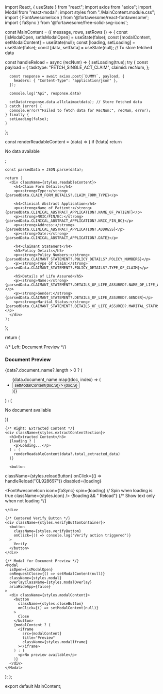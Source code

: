 import React, { useState } from "react";
import axios from "axios";
import Modal from "react-modal";
import styles from "./MainContent.module.css";
import { FontAwesomeIcon } from '@fortawesome/react-fontawesome';
import { faSync } from '@fortawesome/free-solid-svg-icons';


const MainContent = ({ message, rows, setRows }) => {
  const [isModalOpen, setIsModalOpen] = useState(false);
  const [modalContent, setModalContent] = useState(null);
  const [loading, setLoading] = useState(false);
  const [data, setData] = useState(null); // To store fetched data

  const handleReload = async (recNum) => {
    setLoading(true);
    try {
      const payload = {
        tasktype: "FETCH_SINGLE_ACT_CLAIM",
        claimid: recNum,
      };

      const response = await axios.post(`DUMMY`, payload, {
        headers: { "Content-Type": "application/json" },
      });
      
      console.log("Api", response.data)

      setData(response.data.allclaimactdata); // Store fetched data
    } catch (error) {
      console.error("Failed to fetch data for RecNum:", recNum, error);
    } finally {
      setLoading(false);
    }
  };

  const renderReadableContent = (data) => {
    if (!data) return <p>No data available</p>;

    const parsedData = JSON.parse(data);

    return (
      <div className={styles.readableContent}>
        <h4>Claim Form Details</h4>
        <p><strong>Type:</strong> {parsedData.CLAIM_FORM_DETAILS?.CLAIM_FORM_TYPE}</p>

        <h4>Clinical Abstract Application</h4>
        <p><strong>Name of Patient:</strong> {parsedData.CLINICAL_ABSTRACT_APPLICATION?.NAME_OF_PATIENT}</p>
        <p><strong>NRIC/FIN/BC:</strong> {parsedData.CLINICAL_ABSTRACT_APPLICATION?.NRIC_FIN_BC}</p>
        <p><strong>Address:</strong> {parsedData.CLINICAL_ABSTRACT_APPLICATION?.ADDRESS}</p>
        <p><strong>Date:</strong> {parsedData.CLINICAL_ABSTRACT_APPLICATION?.DATE}</p>

        <h4>Claimant Statement</h4>
        <h5>Policy Details</h5>
        <p><strong>Policy Numbers:</strong> {parsedData.CLAIMANT_STATEMENT?.POLICY_DETAILS?.POLICY_NUMBERS}</p>
        <p><strong>Type of Claim:</strong> {parsedData.CLAIMANT_STATEMENT?.POLICY_DETAILS?.TYPE_OF_CLAIM}</p>

        <h5>Details of Life Assured</h5>
        <p><strong>Name:</strong> {parsedData.CLAIMANT_STATEMENT?.DETAILS_OF_LIFE_ASSURED?.NAME_OF_LIFE_ASSURED}</p>
        <p><strong>Gender:</strong> {parsedData.CLAIMANT_STATEMENT?.DETAILS_OF_LIFE_ASSURED?.GENDER}</p>
        <p><strong>Marital Status:</strong> {parsedData.CLAIMANT_STATEMENT?.DETAILS_OF_LIFE_ASSURED?.MARITAL_STATUS}</p>
      </div>
    );
  };

return (
  <div className={styles.mainContent}>
    {/* Left: Document Preview */}
    <div className={styles.previewSection}>
      <h3>Document Preview</h3>
      {data?.document_name?.length > 0 ? (
        <ul className={styles.documentList}>
          {data.document_name.map((doc, index) => (
            <li key={index}>
              <button
                className={styles.previewButton}
                onClick={() => setModalContent(doc.S)}
              >
                {doc.S}
              </button>
            </li>
          ))}
        </ul>
      ) : (
        <p>No document available</p>
      )}
    </div>

    {/* Right: Extracted Content */}
    <div className={styles.extractContentSection}>
      <h3>Extracted Content</h3>
      {loading ? (
        <p>Loading...</p>
      ) : (
        renderReadableContent(data?.total_extracted_data)
      )}
      
      <button
  className={styles.reloadButton}
  onClick={() => handleReload("CL928697")}
  disabled={loading}
>
  <FontAwesomeIcon
    icon={faSync}
    spin={loading} // Spin when loading is true
    className={styles.icon}
  />
  {!loading && " Reload"} {/* Show text only when not loading */}
</button>

    </div>

    {/* Centered Verify Button */}
    <div className={styles.verifyButtonContainer}>
      <button
        className={styles.verifyButton}
        onClick={() => console.log("Verify action triggered")}
      >
        Verify
      </button>
    </div>

    {/* Modal for Document Preview */}
    <Modal
      isOpen={isModalOpen}
      onRequestClose={() => setModalContent(null)}
      className={styles.modal}
      overlayClassName={styles.modalOverlay}
      ariaHideApp={false}
    >
      <div className={styles.modalContent}>
        <button
          className={styles.closeButton}
          onClick={() => setModalContent(null)}
        >
          Close
        </button>
        {modalContent ? (
          <iframe
            src={modalContent}
            title="Preview"
            className={styles.modalIframe}
          ></iframe>
        ) : (
          <p>No preview available</p>
        )}
      </div>
    </Modal>
  </div>
);
};

export default MainContent;

